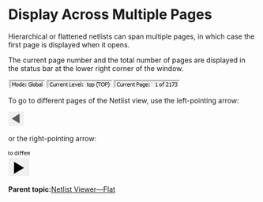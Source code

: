 # Display Across Multiple Pages

Hierarchical or flattened netlists can span multiple pages, in which case the first page is displayed when it opens.

The current page number and the total number of pages are displayed in the status bar at the lower right corner of the window.

![](GUID-5FC2F9A1-10C5-46EF-8C4E-A66BD8A3FC5E-low.jpg "Status Bar")

To go to different pages of the Netlist view, use the left-pointing arrow:

![](GUID-78D4AA29-1886-453E-B927-E6EDA4277D37-low.png "Status Bar")

or the right-pointing arrow:

![](GUID-F0C67C3B-6756-4CB8-AE2D-F8D7CEB29E64-low.png "Status Bar")

**Parent topic:**[Netlist Viewer—Flat](GUID-93306C23-94AD-4931-8E81-2B4BCD9C816A.md)

